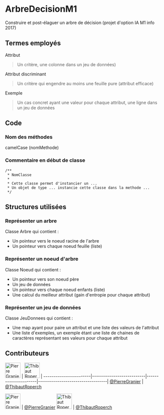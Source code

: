 # ArbreDecisionM1

Construire et post-élaguer un arbre de décision (projet d'option IA M1 info 2017)

## Termes employés

Attribut

> Un critère, une colonne dans un jeu de données)

Attribut discriminant

> Un critère qui engendre au moins une feuille pure (attribut efficace)

Exemple

> Un cas concret ayant une valeur pour chaque attribut, une ligne dans un jeu de données

## Code

### Nom des méthodes

camelCase (nomMethode)

### Commentaire en début de classe

	/**
	 * NomClasse
	 *
	 * Cette classe permet d'instancier un ... 
	 * Un objet de type ... instancie cette classe dans la methode ...
	 */

## Structures utilisées

### Représenter un arbre

Classe Arbre qui contient :
* Un pointeur vers le noeud racine de l'arbre
* Un pointeur vers chaque noeud feuille (liste)

### Représenter un noeud d'arbre

Classe Noeud qui contient :
* Un pointeur vers son noeud père
* Un jeu de données
* Un pointeur vers chaque noeud enfants (liste)
* Une calcul du meilleur attribut (gain d'entropie pour chaque attribut)

### Représenter un jeu de données

Classe JeuDonnees qui contient :
* Une map ayant pour paire un attribut et une liste des valeurs de l'attribut
* Une liste d'exemples, un exemple étant une liste de chaines de caractères représentant ses valeurs pour chaque attribut

## Contributeurs

[<img alt="Pierre Granier--Richard" src="https://avatars1.githubusercontent.com/u/11854882" width="50">](https://github.com/PierreGranier) | [<img alt="Thibaut Roperch" src="https://avatars3.githubusercontent.com/u/18574394" width="50">](https://github.com/ThibautRoperch) |
------------------------|---------------------------|----------------------|-----------------------------------|
[@PierreGranier](https://github.com/PierreGranier) | [@ThibautRoperch](https://github.com/ThibautRoperch)

[<img alt="Pierre Granier--Richard" src="https://avatars1.githubusercontent.com/u/11854882" width="50">](https://github.com/PierreGranier) | [@PierreGranier](https://github.com/PierreGranier)
[<img alt="Thibaut Roperch" src="https://avatars3.githubusercontent.com/u/18574394" width="50">](https://github.com/ThibautRoperch) | [@ThibautRoperch](https://github.com/ThibautRoperch)


